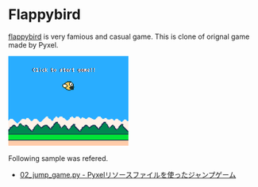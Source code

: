 # Flappybird

[flappybird](https://flappybird.io/) is very famious and casual game.
This is clone of orignal game made by Pyxel.

<img src="https://github.com/scnsh/pyxelGames/blob/master/flappybird/pyxel-flappybird.gif" width="48%">

Following sample was refered.
- [02_jump_game.py - Pyxelリソースファイルを使ったジャンプゲーム](https://github.com/kitao/pyxel/blob/master/pyxel/examples/02_jump_game.py)

